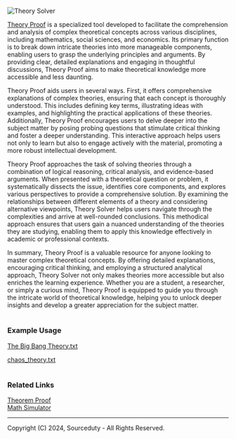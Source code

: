 ![Theory Solver](https://github.com/sourceduty/Theory_Solver/assets/123030236/a19c77e4-36e3-45f6-b216-09b34c224a1b)

[Theory Proof](https://chatgpt.com/g/g-7Xrh3rjDS-theory-proof) is a specialized tool developed to facilitate the comprehension and analysis of complex theoretical concepts across various disciplines, including mathematics, social sciences, and economics. Its primary function is to break down intricate theories into more manageable components, enabling users to grasp the underlying principles and arguments. By providing clear, detailed explanations and engaging in thoughtful discussions, Theory Proof aims to make theoretical knowledge more accessible and less daunting.

Theory Proof aids users in several ways. First, it offers comprehensive explanations of complex theories, ensuring that each concept is thoroughly understood. This includes defining key terms, illustrating ideas with examples, and highlighting the practical applications of these theories. Additionally, Theory Proof encourages users to delve deeper into the subject matter by posing probing questions that stimulate critical thinking and foster a deeper understanding. This interactive approach helps users not only to learn but also to engage actively with the material, promoting a more robust intellectual development.

Theory Proof approaches the task of solving theories through a combination of logical reasoning, critical analysis, and evidence-based arguments. When presented with a theoretical question or problem, it systematically dissects the issue, identifies core components, and explores various perspectives to provide a comprehensive solution. By examining the relationships between different elements of a theory and considering alternative viewpoints, Theory Solver helps users navigate through the complexities and arrive at well-rounded conclusions. This methodical approach ensures that users gain a nuanced understanding of the theories they are studying, enabling them to apply this knowledge effectively in academic or professional contexts.

In summary, Theory Proof is a valuable resource for anyone looking to master complex theoretical concepts. By offering detailed explanations, encouraging critical thinking, and employing a structured analytical approach, Theory Solver not only makes theories more accessible but also enriches the learning experience. Whether you are a student, a researcher, or simply a curious mind, Theory Proof is equipped to guide you through the intricate world of theoretical knowledge, helping you to unlock deeper insights and develop a greater appreciation for the subject matter.

#
### Example Usage

[The Big Bang Theory.txt](https://github.com/sourceduty/Theory_Solver/files/15379598/The.Big.Bang.Theory.txt)

[chaos_theory.txt](https://github.com/sourceduty/Theory_Solver/files/15379643/chaos_theory.txt)

#
### Related Links

[Theorem Proof](https://chatgpt.com/g/g-WuFNdZgXe-theorem-proof)
<br>
[Math Simulator](https://chatgpt.com/g/g-zTaJwyddy-math-simulator)

***
Copyright (C) 2024, Sourceduty - All Rights Reserved.
